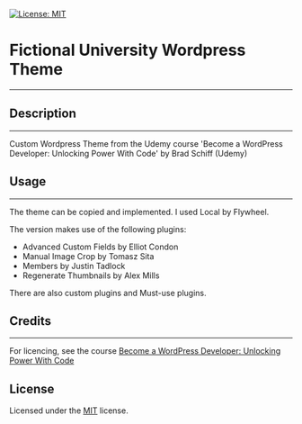 [![License: MIT](https://img.shields.io/badge/License-MIT-yellow.svg)](https://opensource.org/licenses/MIT)

# Fictional University Wordpress Theme
---
## Description
---
Custom Wordpress Theme from the Udemy course 'Become a WordPress Developer: Unlocking Power With Code' by Brad Schiff (Udemy)

## Usage
---
The theme can be copied and implemented. I used Local by Flywheel.

The version makes use of the following plugins:
- Advanced Custom Fields by Elliot Condon
- Manual Image Crop by Tomasz Sita
- Members by Justin Tadlock
- Regenerate Thumbnails by Alex Mills

There are also custom plugins and Must-use plugins.

## Credits
---
For licencing, see the course
[Become a WordPress Developer: Unlocking Power With Code](https://www.udemy.com/become-a-wordpress-developer-php-javascript/)

## License
Licensed under the [MIT](https://opensource.org/license/mit/) license.
